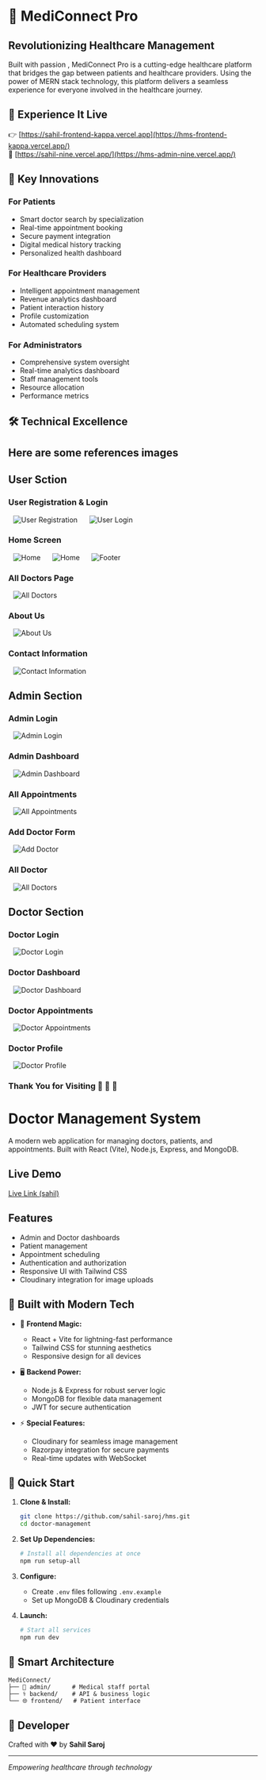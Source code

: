 # 🏥 MediConnect Pro

## Revolutionizing Healthcare Management

Built with passion , MediConnect Pro is a cutting-edge healthcare platform that bridges the gap between patients and healthcare providers. Using the power of MERN stack technology, this platform delivers a seamless experience for everyone involved in the healthcare journey.

## 🌟 Experience It Live

👉 [https://sahil-frontend-kappa.vercel.app](https://hms-frontend-kappa.vercel.app/)  
🔐 [https://sahil-nine.vercel.app/](https://hms-admin-nine.vercel.app/)

## 💫 Key Innovations

### For Patients
- Smart doctor search by specialization
- Real-time appointment booking
- Secure payment integration
- Digital medical history tracking
- Personalized health dashboard

### For Healthcare Providers
- Intelligent appointment management
- Revenue analytics dashboard
- Patient interaction history
- Profile customization
- Automated scheduling system

### For Administrators
- Comprehensive system oversight
- Real-time analytics dashboard
- Staff management tools
- Resource allocation
- Performance metrics

## 🛠️ Technical Excellence

## Here are some references images

## User Sction

### User Registration & Login

<img src="frontend/src/readme_images/userSignup.png" alt="User Registration" style="padding:0 10px;"/>

<img src="frontend/src/readme_images/userLogin.png" alt="User Login" style="padding:0 10px;"/>

### Home Screen

<img src="frontend/src/readme_images/home1.png" alt="Home" style="padding:0 10px;"/>

<img src="frontend/src/readme_images/home-findbySpeciality.png" alt="Home" style="padding:0 10px;"/>

<img src="frontend/src/readme_images/footer.png" alt="Footer" style="padding:0 10px;"/>

### All Doctors Page

<img src="frontend/src/readme_images/allDoctors.png" alt="All Doctors" style="padding:0 10px;"/>

### About Us

<img src="frontend/src/readme_images/about.png" alt="About Us" style="padding:0 10px;"/>

### Contact Information

<img src="frontend/src/readme_images/contactUs.png" alt="Contact Information" style="padding:0 10px;"/>

## Admin Section

### Admin Login

<img src="frontend/src/readme_images/adminLogin.png" alt="Admin Login" style="padding:0 10px;"/>

### Admin Dashboard

<img src="frontend/src/readme_images/adminDashboard.png" alt="Admin Dashboard" style="padding:0 10px;"/>

### All Appointments

<img src="frontend/src/readme_images/adminAppointments.png" alt="All Appointments" style="padding:0 10px;"/>

### Add Doctor Form

<img src="frontend/src/readme_images/adminAddDoctor.png" alt="Add Doctor" style="padding:0 10px;"/>

### All Doctor

<img src="frontend/src/readme_images/adminAllDoctor.png" alt="All Doctors" style="padding:0 10px;"/>

## Doctor Section

### Doctor Login

<img src="frontend/src/readme_images/doctorLogin.png" alt="Doctor Login" style="padding:0 10px;"/>

### Doctor Dashboard

<img src="frontend/src/readme_images/doctorDashboard.png" alt="Doctor Dashboard" style="padding:0 10px;"/>

### Doctor Appointments

<img src="frontend/src/readme_images/doctorAppointmnets.png" alt="Doctor Appointments" style="padding:0 10px;"/>

### Doctor Profile

<img src="frontend/src/readme_images/doctorProfile.png" alt="Doctor Profile" style="padding:0 10px;"/>

### Thank You for Visiting 🎊 🎉 🙏
# Doctor Management System

A modern web application for managing doctors, patients, and appointments. Built with React (Vite), Node.js, Express, and MongoDB.

## Live Demo

[Live Link (sahil)](https://hms-frontend.vercel.app)

## Features
- Admin and Doctor dashboards
- Patient management
- Appointment scheduling
- Authentication and authorization
- Responsive UI with Tailwind CSS
- Cloudinary integration for image uploads

## 🔧 Built with Modern Tech

- 🎨 **Frontend Magic:**
  - React + Vite for lightning-fast performance
  - Tailwind CSS for stunning aesthetics
  - Responsive design for all devices

- 🖥️ **Backend Power:**
  - Node.js & Express for robust server logic
  - MongoDB for flexible data management
  - JWT for secure authentication

- ⚡ **Special Features:**
  - Cloudinary for seamless image management
  - Razorpay integration for secure payments
  - Real-time updates with WebSocket

## 🚀 Quick Start

1. **Clone & Install:**
   ```bash
   git clone https://github.com/sahil-saroj/hms.git
   cd doctor-management
   ```

2. **Set Up Dependencies:**
   ```bash
   # Install all dependencies at once
   npm run setup-all
   ```

3. **Configure:**
   - Create `.env` files following `.env.example`
   - Set up MongoDB & Cloudinary credentials

4. **Launch:**
   ```bash
   # Start all services
   npm run dev
   ```

## 📱 Smart Architecture
```
MediConnect/
├── 🏥 admin/      # Medical staff portal
├── ⚕️ backend/    # API & business logic
└── 🌐 frontend/   # Patient interface
```

## 🎨 Developer

Crafted with ❤️ by **Sahil Saroj**


---

*Empowering healthcare through technology*
